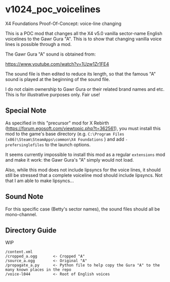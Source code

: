 # v1024_poc_voicelines
X4 Foundations Proof-Of-Concept: voice-line changing

This is a POC mod that changes all the X4 v5.0 vanilla sector-name English voicelines to the Gawr Gura "A". This is to show that changing vanilla voice lines is possible through a mod.

The Gawr Gura "A" sound is obtained from:

https://www.youtube.com/watch?v=1Uzw1Zr1FE4

The sound file is then edited to reduce its length, so that the famous "A" sound is played at the beginning of the sound file.

I do not claim ownership to Gawr Gura or their related brand names and etc. This is for illustrative purposes only. Fair use!

## Special Note

As specified in this "precursor" mod for X Rebirth (https://forum.egosoft.com/viewtopic.php?t=362561), you must install this mod to the game's base directory (e.g. `C:\Program Files (x86)\Steam\SteamApps\common\X4 Foundations` ) and add `-prefersinglefiles` to the launch options.

It seems currently impossible to install this mod as a regular `extensions` mod and make it work: the Gawr Gura's "A" simply would not load.

Also, while this mod does not include lipsyncs for the voice lines, it should still be stressed that a complete voiceline mod should include lipsyncs. Not that I am able to make lipsyncs...

## Sound Note

For this specific case (Betty's sector names), the sound files should all be mono-channel.

## Directory Guide

WIP

```
/content.xml
/cropped_a.ogg       <- Cropped "A"
/source_a.ogg        <- Original "A"
/propagate_a.py      <- Python file to help copy the Gura "A" to the many known places in the repo
/voice-l044          <- Root of English voices
```
